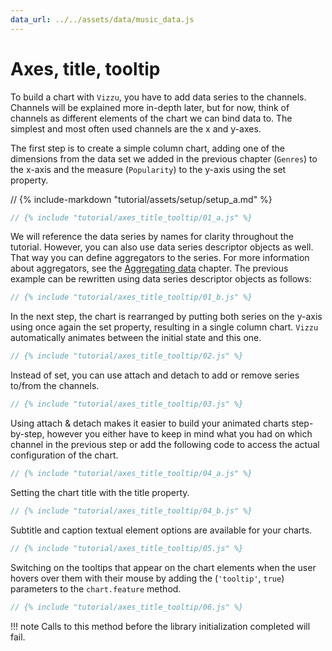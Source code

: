 ```yaml
---
data_url: ../../assets/data/music_data.js
---
```


# Axes, title, tooltip

To build a chart with `Vizzu`, you have to add data series to the channels.
Channels will be explained more in-depth later, but for now, think of channels
as different elements of the chart we can bind data to. The simplest and most
often used channels are the x and y-axes.

The first step is to create a simple column chart, adding one of the dimensions
from the data set we added in the previous chapter (`Genres`) to the x-axis and
the measure (`Popularity`) to the y-axis using the set property.

<div id="tutorial_01"></div>

// {% include-markdown "tutorial/assets/setup/setup_a.md" %}

```javascript
// {% include "tutorial/axes_title_tooltip/01_a.js" %}
```

We will reference the data series by names for clarity throughout the tutorial.
However, you can also use data series descriptor objects as well. That way you
can define aggregators to the series. For more information about aggregators,
see the [Aggregating data](./aggregating_data.md) chapter. The previous example
can be rewritten using data series descriptor objects as follows:

```javascript
// {% include "tutorial/axes_title_tooltip/01_b.js" %}
```

In the next step, the chart is rearranged by putting both series on the y-axis
using once again the set property, resulting in a single column chart. `Vizzu`
automatically animates between the initial state and this one.

<div id="tutorial_02"></div>

```javascript
// {% include "tutorial/axes_title_tooltip/02.js" %}
```

Instead of set, you can use attach and detach to add or remove series to/from
the channels.

<div id="tutorial_03"></div>

```javascript
// {% include "tutorial/axes_title_tooltip/03.js" %}
```

Using attach & detach makes it easier to build your animated charts
step-by-step, however you either have to keep in mind what you had on which
channel in the previous step or add the following code to access the actual
configuration of the chart.

```javascript
// {% include "tutorial/axes_title_tooltip/04_a.js" %}
```

Setting the chart title with the title property.

<div id="tutorial_04"></div>

```javascript
// {% include "tutorial/axes_title_tooltip/04_b.js" %}
```

Subtitle and caption textual element options are available for your charts.

<div id="tutorial_05"></div>

```javascript
// {% include "tutorial/axes_title_tooltip/05.js" %}
```

Switching on the tooltips that appear on the chart elements when the user hovers
over them with their mouse by adding the (`'tooltip'`, `true`) parameters to the
`chart.feature` method.

<div id="tutorial_06"></div>

```javascript
// {% include "tutorial/axes_title_tooltip/06.js" %}
```

!!! note
    Calls to this method before the library initialization completed will fail.

<script src="./index.js"></script>
